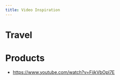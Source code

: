```yaml
---
title: Video Inspiration
---
```


# Travel

# Products
- https://www.youtube.com/watch?v=FijkVbOpl7E
